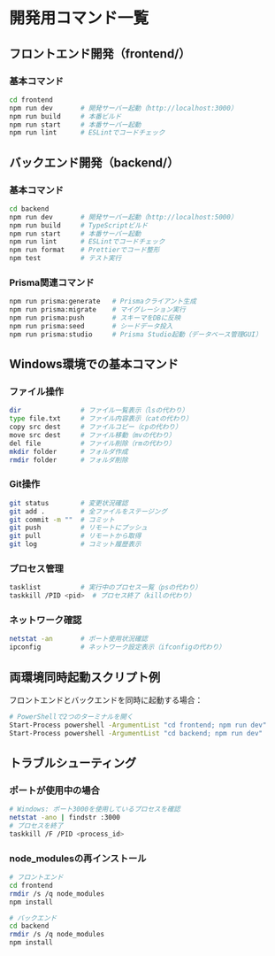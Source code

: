 # 開発用コマンド一覧

## フロントエンド開発（frontend/）

### 基本コマンド
```bash
cd frontend
npm run dev       # 開発サーバー起動（http://localhost:3000）
npm run build     # 本番ビルド
npm run start     # 本番サーバー起動
npm run lint      # ESLintでコードチェック
```

## バックエンド開発（backend/）

### 基本コマンド
```bash
cd backend
npm run dev       # 開発サーバー起動（http://localhost:5000）
npm run build     # TypeScriptビルド
npm run start     # 本番サーバー起動
npm run lint      # ESLintでコードチェック
npm run format    # Prettierでコード整形
npm test          # テスト実行
```

### Prisma関連コマンド
```bash
npm run prisma:generate   # Prismaクライアント生成
npm run prisma:migrate    # マイグレーション実行
npm run prisma:push       # スキーマをDBに反映
npm run prisma:seed       # シードデータ投入
npm run prisma:studio     # Prisma Studio起動（データベース管理GUI）
```

## Windows環境での基本コマンド

### ファイル操作
```bash
dir               # ファイル一覧表示（lsの代わり）
type file.txt     # ファイル内容表示（catの代わり）
copy src dest     # ファイルコピー（cpの代わり）
move src dest     # ファイル移動（mvの代わり）
del file          # ファイル削除（rmの代わり）
mkdir folder      # フォルダ作成
rmdir folder      # フォルダ削除
```

### Git操作
```bash
git status        # 変更状況確認
git add .         # 全ファイルをステージング
git commit -m ""  # コミット
git push          # リモートにプッシュ
git pull          # リモートから取得
git log           # コミット履歴表示
```

### プロセス管理
```bash
tasklist          # 実行中のプロセス一覧（psの代わり）
taskkill /PID <pid>  # プロセス終了（killの代わり）
```

### ネットワーク確認
```bash
netstat -an       # ポート使用状況確認
ipconfig          # ネットワーク設定表示（ifconfigの代わり）
```

## 両環境同時起動スクリプト例
フロントエンドとバックエンドを同時に起動する場合：
```bash
# PowerShellで2つのターミナルを開く
Start-Process powershell -ArgumentList "cd frontend; npm run dev"
Start-Process powershell -ArgumentList "cd backend; npm run dev"
```

## トラブルシューティング

### ポートが使用中の場合
```bash
# Windows: ポート3000を使用しているプロセスを確認
netstat -ano | findstr :3000
# プロセスを終了
taskkill /F /PID <process_id>
```

### node_modulesの再インストール
```bash
# フロントエンド
cd frontend
rmdir /s /q node_modules
npm install

# バックエンド
cd backend
rmdir /s /q node_modules
npm install
```